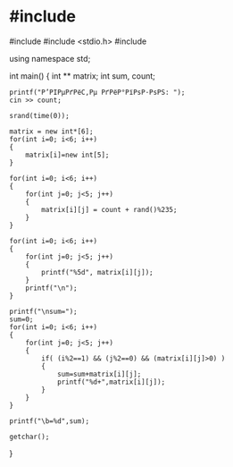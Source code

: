 # #include <cstdlib>
#include <iostream>
#include <stdio.h>
#include <ctime>
 
using namespace std;
 
int main()
{
    int ** matrix; 
    int sum, count;
    
    printf("Р’РІРµРґРёС‚Рµ РґРёР°РїРѕР·РѕРЅ: ");
    cin >> count;
 
    srand(time(0));
 
    matrix = new int*[6];
    for(int i=0; i<6; i++)
    {
        matrix[i]=new int[5];
    }
 
    for(int i=0; i<6; i++)
    {
        for(int j=0; j<5; j++)
        {
            matrix[i][j] = count + rand()%235;
        }
    }
 
    for(int i=0; i<6; i++)
    {
        for(int j=0; j<5; j++)
        {
            printf("%5d", matrix[i][j]);
        }
        printf("\n");
    }
 
    printf("\nsum=");
    sum=0;
    for(int i=0; i<6; i++)
    {
        for(int j=0; j<5; j++)
        {
            if( (i%2==1) && (j%2==0) && (matrix[i][j]>0) )
            {
                sum=sum+matrix[i][j];
                printf("%d+",matrix[i][j]);
            }
        }
    }
 
    printf("\b=%d",sum);
 
    getchar();
 
}
